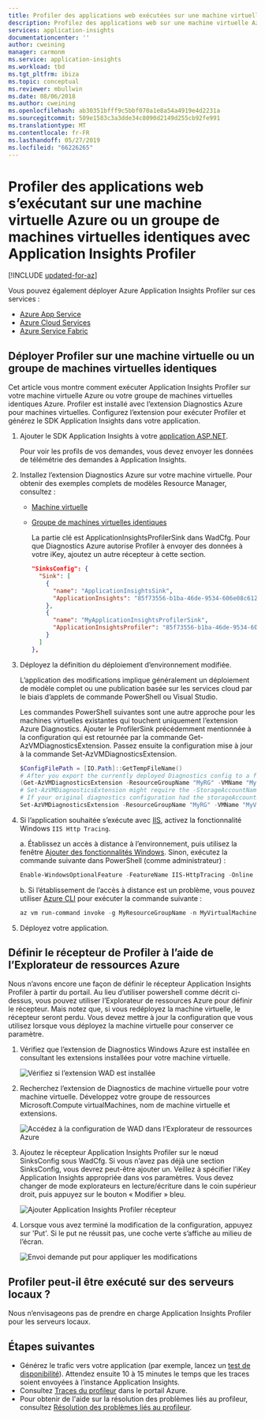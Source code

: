```yaml
---
title: Profiler des applications web exécutées sur une machine virtuelle Azure avec Application Insights Profiler | Microsoft Docs
description: Profilez des applications web sur une machine virtuelle Azure avec Application Insights Profiler.
services: application-insights
documentationcenter: ''
author: cweining
manager: carmonm
ms.service: application-insights
ms.workload: tbd
ms.tgt_pltfrm: ibiza
ms.topic: conceptual
ms.reviewer: mbullwin
ms.date: 08/06/2018
ms.author: cweining
ms.openlocfilehash: ab30351bfff9c5bbf070a1e8a54a4919e4d2231a
ms.sourcegitcommit: 509e1583c3a3dde34c8090d2149d255cb92fe991
ms.translationtype: MT
ms.contentlocale: fr-FR
ms.lasthandoff: 05/27/2019
ms.locfileid: "66226265"
---
```

# <a name="profile-web-apps-running-on-an-azure-virtual-machine-or-a-virtual-machine-scale-set-by-using-application-insights-profiler"></a>Profiler des applications web s’exécutant sur une machine virtuelle Azure ou un groupe de machines virtuelles identiques avec Application Insights Profiler

[!INCLUDE [updated-for-az](../../../includes/updated-for-az.md)]

Vous pouvez également déployer Azure Application Insights Profiler sur ces services :
* [Azure App Service](../../azure-monitor/app/profiler.md?toc=/azure/azure-monitor/toc.json)
* [Azure Cloud Services](profiler-cloudservice.md?toc=/azure/azure-monitor/toc.json)
* [Azure Service Fabric](profiler-vm.md?toc=/azure/azure-monitor/toc.json)

## <a name="deploy-profiler-on-a-virtual-machine-or-a-virtual-machine-scale-set"></a>Déployer Profiler sur une machine virtuelle ou un groupe de machines virtuelles identiques
Cet article vous montre comment exécuter Application Insights Profiler sur votre machine virtuelle Azure ou votre groupe de machines virtuelles identiques Azure. Profiler est installé avec l’extension Diagnostics Azure pour machines virtuelles. Configurez l’extension pour exécuter Profiler et générez le SDK Application Insights dans votre application.

1. Ajouter le SDK Application Insights à votre [application ASP.NET](https://docs.microsoft.com/azure/application-insights/app-insights-asp-net).

   Pour voir les profils de vos demandes, vous devez envoyer les données de télémétrie des demandes à Application Insights.

1. Installez l’extension Diagnostics Azure sur votre machine virtuelle. Pour obtenir des exemples complets de modèles Resource Manager, consultez :  
   * [Machine virtuelle](https://github.com/Azure/azure-docs-json-samples/blob/master/application-insights/WindowsVirtualMachine.json)
   * [Groupe de machines virtuelles identiques](https://github.com/Azure/azure-docs-json-samples/blob/master/application-insights/WindowsVirtualMachineScaleSet.json)
    
     La partie clé est ApplicationInsightsProfilerSink dans WadCfg. Pour que Diagnostics Azure autorise Profiler à envoyer des données à votre iKey, ajoutez un autre récepteur à cette section.
    
     ```json
     "SinksConfig": {
       "Sink": [
         {
           "name": "ApplicationInsightsSink",
           "ApplicationInsights": "85f73556-b1ba-46de-9534-606e08c6120f"
         },
         {
           "name": "MyApplicationInsightsProfilerSink",
           "ApplicationInsightsProfiler": "85f73556-b1ba-46de-9534-606e08c6120f"
         }
       ]
     },
     ```

1. Déployez la définition du déploiement d’environnement modifiée.  

   L’application des modifications implique généralement un déploiement de modèle complet ou une publication basée sur les services cloud par le biais d’applets de commande PowerShell ou Visual Studio.  

   Les commandes PowerShell suivantes sont une autre approche pour les machines virtuelles existantes qui touchent uniquement l’extension Azure Diagnostics. Ajouter le ProfilerSink précédemment mentionnée à la configuration qui est retournée par la commande Get-AzVMDiagnosticsExtension. Passez ensuite la configuration mise à jour à la commande Set-AzVMDiagnosticsExtension.

    ```powershell
    $ConfigFilePath = [IO.Path]::GetTempFileName()
    # After you export the currently deployed Diagnostics config to a file, edit it to include the ApplicationInsightsProfiler sink.
    (Get-AzVMDiagnosticsExtension -ResourceGroupName "MyRG" -VMName "MyVM").PublicSettings | Out-File -Verbose $ConfigFilePath
    # Set-AzVMDiagnosticsExtension might require the -StorageAccountName argument
    # If your original diagnostics configuration had the storageAccountName property in the protectedSettings section (which is not downloadable), be sure to pass the same original value you had in this cmdlet call.
    Set-AzVMDiagnosticsExtension -ResourceGroupName "MyRG" -VMName "MyVM" -DiagnosticsConfigurationPath $ConfigFilePath
    ```

1. Si l’application souhaitée s’exécute avec [IIS](https://www.microsoft.com/web/downloads/platform.aspx), activez la fonctionnalité Windows `IIS Http Tracing`.

   a. Établissez un accès à distance à l’environnement, puis utilisez la fenêtre [Ajouter des fonctionnalités Windows]( https://docs.microsoft.com/iis/configuration/system.webserver/tracing/). Sinon, exécutez la commande suivante dans PowerShell (comme administrateur) :  

    ```powershell
    Enable-WindowsOptionalFeature -FeatureName IIS-HttpTracing -Online -All
    ```  
   b. Si l’établissement de l’accès à distance est un problème, vous pouvez utiliser [Azure CLI](https://docs.microsoft.com/cli/azure/get-started-with-azure-cli) pour exécuter la commande suivante :  

    ```powershell
    az vm run-command invoke -g MyResourceGroupName -n MyVirtualMachineName --command-id RunPowerShellScript --scripts "Enable-WindowsOptionalFeature -FeatureName IIS-HttpTracing -Online -All"
    ```

1. Déployez votre application.

## <a name="set-profiler-sink-using-azure-resource-explorer"></a>Définir le récepteur de Profiler à l’aide de l’Explorateur de ressources Azure
Nous n’avons encore une façon de définir le récepteur Application Insights Profiler à partir du portail. Au lieu d’utiliser powershell comme décrit ci-dessus, vous pouvez utiliser l’Explorateur de ressources Azure pour définir le récepteur. Mais notez que, si vous redéployez la machine virtuelle, le récepteur seront perdu. Vous devez mettre à jour la configuration que vous utilisez lorsque vous déployez la machine virtuelle pour conserver ce paramètre.

1. Vérifiez que l’extension de Diagnostics Windows Azure est installée en consultant les extensions installées pour votre machine virtuelle.  

    ![Vérifiez si l’extension WAD est installée][wadextension]

1. Recherchez l’extension de Diagnostics de machine virtuelle pour votre machine virtuelle. Développez votre groupe de ressources Microsoft.Compute virtualMachines, nom de machine virtuelle et extensions.  

    ![Accédez à la configuration de WAD dans l’Explorateur de ressources Azure][azureresourceexplorer]

1. Ajoutez le récepteur Application Insights Profiler sur le nœud SinksConfig sous WadCfg. Si vous n’avez pas déjà une section SinksConfig, vous devrez peut-être ajouter un. Veillez à spécifier l’iKey Application Insights appropriée dans vos paramètres. Vous devez changer de mode explorateurs en lecture/écriture dans le coin supérieur droit, puis appuyez sur le bouton « Modifier » bleu.

    ![Ajouter Application Insights Profiler récepteur][resourceexplorersinksconfig]

1. Lorsque vous avez terminé la modification de la configuration, appuyez sur 'Put'. Si le put ne réussit pas, une coche verte s’affiche au milieu de l’écran.

    ![Envoi demande put pour appliquer les modifications][resourceexplorerput]






## <a name="can-profiler-run-on-on-premises-servers"></a>Profiler peut-il être exécuté sur des serveurs locaux ?
Nous n’envisageons pas de prendre en charge Application Insights Profiler pour les serveurs locaux.

## <a name="next-steps"></a>Étapes suivantes

- Générez le trafic vers votre application (par exemple, lancez un [test de disponibilité](monitor-web-app-availability.md)). Attendez ensuite 10 à 15 minutes le temps que les traces soient envoyées à l’instance Application Insights.
- Consultez [Traces du profileur](profiler-overview.md?toc=/azure/azure-monitor/toc.json) dans le portail Azure.
- Pour obtenir de l'aide sur la résolution des problèmes liés au profileur, consultez [Résolution des problèmes liés au profileur](profiler-troubleshooting.md?toc=/azure/azure-monitor/toc.json).

[azureresourceexplorer]: ./media/profiler-vm/azure-resource-explorer.png
[resourceexplorerput]: ./media/profiler-vm/resource-explorer-put.png
[resourceexplorersinksconfig]: ./media/profiler-vm/resource-explorer-sinks-config.png
[wadextension]: ./media/profiler-vm/wad-extension.png
